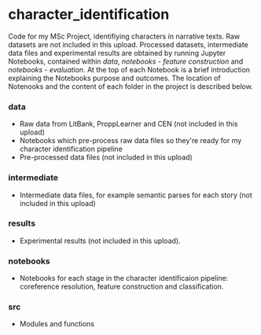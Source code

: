 # character_identification
Code for my MSc Project, identifiying characters in narrative texts. Raw datasets are not included in this upload. Processed datasets, intermediate data files and experimental results are obtained by running Jupyter Notebooks, contained within *data*, *notebooks - feature construction* and *notebooks - evaluation*. At the top of each Notebook is a brief introduction explaining the Notebooks purpose and outcomes. The location of Notenooks and the content of each folder in the project is described below. 

### data
- Raw data from LitBank, ProppLearner and CEN (not included in this upload)
- Notebooks which pre-process raw data files so they're ready for my character identification pipeline
- Pre-processed data files (not included in this upload)

### intermediate
- Intermediate data files, for example semantic parses for each story (not included in this upload)

### results
- Experimental results (not included in this upload).

### notebooks
- Notebooks for each stage in the character identificaion pipeline: coreference resolution, feature construction and classification.

### src
- Modules and functions 
